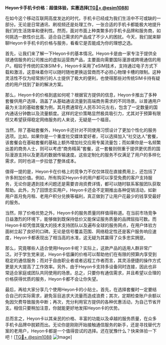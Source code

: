 **Heyon卡手机卡价格：超值体验，实惠选择[[TG💪+ @esim1088](https://t.me/s/esim1088)]**

在如今这个移动互联网高度发达的时代，手机卡已经成为我们生活中不可或缺的一部分。无论是日常通讯、刷视频还是处理工作，一张合适的手机卡都能极大地提升我们的生活效率和便利性。然而，面对市面上种类繁多的手机卡品牌和服务商，如何挑选一款性价比高、适合自己需求的产品成了不少人的困扰。今天，我们就来聊聊Heyon卡手机卡的价格与服务，看看它是否能成为你的理想之选。

首先，让我们来了解一下Heyon卡的基本情况。Heyon卡是由一家专注于提供全球通信服务的公司推出的虚拟运营商产品，主要面向需要国际漫游或跨境通信的用户。相较于传统的实体SIM卡，Heyon卡采用了eSIM技术，支持通过电子方式下载和激活，这意味着你可以随时随地更换运营商而不必担心物理卡槽的限制。这种灵活性不仅为经常旅行的人士提供了极大的便利，也使得那些对传统SIM卡持有疑虑的用户找到了新的解决方案。

那么，Heyon卡的价格到底如何呢？根据官方提供的信息，Heyon卡推出了多种套餐供用户选择，涵盖了从基础通话流量到高端商务需求的不同场景。以普通用户最为关注的基础套餐为例，其月费通常在人民币30元左右，包含了一定数量的国内通话分钟数以及流量额度。这样的定价策略显然极具吸引力，尤其对于预算有限但又希望获得稳定网络服务的人来说，无疑是一个福音。

当然，除了基础套餐外，Heyon卡还针对不同使用习惯设计了更加个性化的服务选项。比如，如果你是一个重度社交媒体爱好者，可以选择加入“社交达人”套餐，该套餐会在基础套餐的基础上额外增加社交应用专属流量包；而如果你是一名频繁出差的商务人士，则可以考虑“商务精英”套餐，这一套餐则侧重于提供更优质的国际漫游支持以及更高的数据传输速度。这些定制化的服务不仅满足了用户的多样化需求，同时也进一步拉低了整体成本。

值得一提的是，Heyon卡在价格上的竞争力不仅仅体现在直接费用上，还包括了许多附加价值。例如，所有购买Heyon卡的用户都可以享受免费的客户支持服务，无论你是遇到技术问题还是需要咨询资费详情，都可以随时联系客服团队获取帮助。此外，为了回馈忠实用户，Heyon卡还会不定期推出各种促销活动，如新用户首月免月租、老用户积分兑换等福利，真正做到了让用户花最少的钱享受最好的服务。

当然，除了价格优势之外，Heyon卡的服务质量同样值得称道。在当前市场竞争日益激烈的环境下，能够做到既保持低价又能保证服务质量的品牌屈指可数。而Heyon卡却凭借其强大的技术支持团队以及遍布全球的服务网点，在用户体验方面树立起了良好的口碑。无论是信号覆盖范围、网络稳定性还是客户服务响应速度，Heyon卡都表现出了相当高的水准，这无疑为其赢得了众多忠实拥趸。

那么，究竟哪些人适合使用Heyon卡呢？实际上，这款产品的适用人群非常广泛。对于学生党来说，Heyon卡低廉的价格可以帮助他们在有限的预算内享受到稳定的通信服务；而对于自由职业者或者远程工作者而言，其灵活便捷的操作方式更是大大提高了工作效率。另外，由于Heyon卡支持多设备同时连接，因此也非常适合家庭或团队共同使用的场景。总之，只要你有通信需求，并且希望以合理的价格获得优质的服务，Heyon卡都不会让你失望。

最后，再给大家分享几个使用Heyon卡的小贴士。首先，在选择套餐时一定要结合自己的实际需求，避免盲目追求大流量而造成浪费；其次，定期检查账户余额以免因欠费导致服务中断；再次，充分利用官方提供的各种优惠活动，为自己节省开支。相信只要稍加注意，你就能更好地发挥Heyon卡的优势。

总而言之，Heyon卡以其亲民的价格、丰富的功能以及卓越的服务质量，在众多手机卡品牌中脱颖而出。无论你是刚刚开始接触通信服务的新手，还是寻找替代方案的老用户，Heyon卡都是一个值得尝试的选择。还在犹豫什么？快来体验一下吧！[[TG💪+ @esim1088](https://t.me/s/esim1088) ![Image](https://i.postimg.cc/4NQfJmqS/Snipaste-2025-05-13-00-14-12.png)]